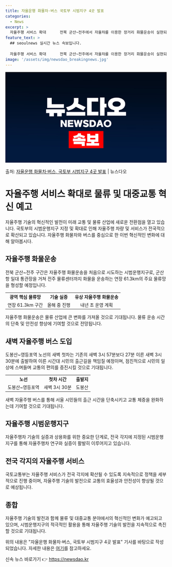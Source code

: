 ```yaml
---
title: 자율운행 화물차·버스 국토부 시범지구 4곳 발표
categories:
  - News
excerpt: >
  자율주행 서비스 확대      전북 군산~전주에서 자율차를 이용한 장거리 화물운송이 실현되고 서울에서 첫차보…
feature_text: >
  ## seoulnews 실시간 뉴스 속보입니다.

  자율주행 서비스 확대      전북 군산~전주에서 자율차를 이용한 장거리 화물운송이 실현되고 서울에서 첫차보…
image: '/assets/img/newsdao_breakingnews.jpg'
---
```


![뉴스다오 속보](/assets/img/newsdao_breakingnews.jpg)

<p>출처: <a href="https://newsdao.kr/4450" rel="dofollow">자율운행 화물차·버스, 국토부 시범지구 4곳 발표</a> | 뉴스다오</p>

<h1>자율주행 서비스 확대로 물류 및 대중교통 혁신 예고</h1>
<p data-ke-size="size16">자율주행 기술의 혁신적인 발전이 미래 교통 및 물류 산업에 새로운 전환점을 열고 있습니다. 국토부의 시범운행지구 지정 및 확대로 인해 자율주행 차량 및 서비스가 전국적으로 확산되고 있습니다. 자율주행 화물차와 버스를 중심으로 한 이번 혁신적인 변화에 대해 알아봅시다.</p>
<h2 data-ke-size="size26">자율주행 화물운송</h2>
<p data-ke-size="size16">전북 군산~전주 구간은 자율주행 화물운송을 처음으로 시도하는 시범운행지구로, 군산항 일대 통관장을 거쳐 전주 물류센터까지 화물을 운송하는 연장 61.3km의 주요 물류망을 형성할 예정입니다.</p>
<table>
  <tr>
    <td style="text-align: center; height: 17px;"><b>광역 핵심 물류망</b></td>
    <td style="text-align: center; height: 17px;"><b>기술 실증</b></td>
    <td style="text-align: center; height: 17px;"><b>유상 자율주행 화물운송</b></td>
  </tr>
  <tr>
    <td style="text-align: center; height: 17px;">연장 61.3km 구간</td>
    <td style="text-align: center; height: 17px;">올해 중 진행</td>
    <td style="text-align: center; height: 17px;">내년 초 운영 계획</td>
  </tr>
</table>
<p data-ke-size="size16">자율주행 화물운송은 물류 산업에 큰 변화를 가져올 것으로 기대됩니다. 물류 운송 시간의 단축 및 안전성 향상에 기여할 것으로 전망됩니다.</p>
<h2 data-ke-size="size26">새벽 자율주행 버스 도입</h2>
<p data-ke-size="size16">도봉산~영등포역 노선의 새벽 첫차는 기존의 새벽 3시 57분보다 27분 이른 새벽 3시 30분에 출발하여 이른 시간대 시민의 출근길을 책임질 예정이며, 점진적으로 시민의 일상에 스며들며 교통의 편의를 증진시킬 것으로 기대됩니다.</p>
<table>
  <tr>
    <td style="text-align: center; height: 17px;"><b>노선</b></td>
    <td style="text-align: center; height: 17px;"><b>첫차 시간</b></td>
    <td style="text-align: center; height: 17px;"><b>출발지</b></td>
  </tr>
  <tr>
    <td style="text-align: center; height: 17px;">도봉산~영등포역</td>
    <td style="text-align: center; height: 17px;">새벽 3시 30분</td>
    <td style="text-align: center; height: 17px;">도봉산</td>
  </tr>
</table>
<p data-ke-size="size16">새벽 자율주행 버스를 통해 서울 시민들의 출근 시간을 단축시키고 교통 체증을 완화하는데 기여할 것으로 기대됩니다.</p>
<h2 data-ke-size="size26">자율주행 시범운행지구</h2>
<p data-ke-size="size16">자율주행차 기술의 실증과 상용화를 위한 중요한 단계로, 전국 각지에 지정된 시범운행지구를 통해 자율주행차 연구와 실증이 활발히 이루어지고 있습니다.</p>
<h2 data-ke-size="size26">전국 각지의 자율주행 서비스</h2>
<p data-ke-size="size16">국토교통부는 자율주행 서비스가 전국 각지에 확산될 수 있도록 지속적으로 정책을 세부적으로 진행 중이며, 자율주행 기술의 발전으로 교통의 효율성과 안전성이 향상될 것으로 예상됩니다.</p>
<h2 data-ke-size="size26">종합</h2>
<p data-ke-size="size16">자율주행 기술의 발전과 함께 물류 및 대중교통 분야에서의 혁신적인 변화가 예고되고 있으며, 시범운행지구의 적극적인 활용을 통해 자율주행 기술의 발전을 지속적으로 촉진할 것으로 기대됩니다.</p>
<p data-ke-size="size16">위의 내용은 "자율운행 화물차·버스, 국토부 시범지구 4곳 발표" 기사를 바탕으로 작성되었습니다. 자세한 내용은 <a href="https://newsdao.kr/4450">여기</a>를 참고하세요.</p>
 

신속 뉴스 바로가기 👉 <a href="https://newsdao.kr" rel="dofollow">https://newsdao.kr</a>


